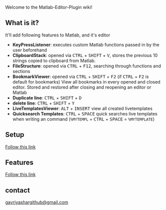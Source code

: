 Welcome to the Matlab-Editor-Plugin wiki!

## What is it?
It'll add following features to Matlab, and it's editor
* **KeyPressListener**: executes custom Matlab functions passed in by the user beforehand
* **ClipboardStack**: opened via <kbd>CTRL</kbd> + <kbd>SHIFT</kbd> + <kbd>V</kbd>, stores the previous 10 strings copied to clipboard from Matlab.
* **FileStructure**: opened via <kbd>CTRL</kbd> + <kbd>F12</kbd>, searching through functions and sections
* **BookmarkViewer**: opened via <kbd>CTRL</kbd> + <kbd>SHIFT</kbd> + <kbd>F2</kbd> (if <kbd>CTRL</kbd> + <kbd>F2</kbd> is default for bookmarks) View all bookmarks in every opened and closed editor. Stored and restored after closing and reopening an editor or Matlab
* **Duplicate line**:  <kbd>CTRL</kbd> + <kbd>SHIFT</kbd> + <kbd>D</kbd>
* **delete line**: <kbd>CTRL</kbd> + <kbd>SHIFT</kbd> + <kbd>Y</kbd>
* **LiveTemplatesViewer**: <kbd>ALT</kbd> + <kbd>INSERT</kbd> view all created livetemplates
* **Quicksearch Templates**: <kbd>CTRL</kbd> + <kbd>SPACE</kbd> quick searches live templates when writing an command (`%MYTEMPL` + <kbd>CTRL</kbd> + <kbd>SPACE</kbd> = `%MYTEMPLATE`)

## Setup
[Follow this link](https://github.com/GavriYashar/Matlab-Editor-Plugin/wiki/Setup)

## Features
[Follow this link](https://github.com/GavriYashar/Matlab-Editor-Plugin/wiki/Features)

## contact
gavriyashargithub@gmail.com
